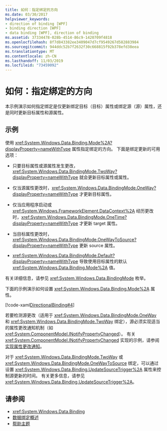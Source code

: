 ```yaml
---
title: 如何：指定绑定的方向
ms.date: 03/30/2017
helpviewer_keywords:
- direction of binding [WPF]
- binding direction [WPF]
- data binding [WPF], direction of binding
ms.assetid: 37334478-028b-4514-86c9-1420709f4818
ms.openlocfilehash: 8f7d843382ee3409047d7cf9549267d582883984
ms.sourcegitcommit: 944ddc52b7f2632f30c668815f92b378efd38eea
ms.translationtype: MT
ms.contentlocale: zh-CN
ms.lasthandoff: 11/03/2019
ms.locfileid: "73459092"
---
```

# <a name="how-to-specify-the-direction-of-the-binding"></a>如何：指定绑定的方向

本示例演示如何指定绑定是仅更新绑定目标（目标）属性或绑定源（源）属性，还是同时更新目标属性和源属性。  
  
## <a name="example"></a>示例  
 使用 <xref:System.Windows.Data.Binding.Mode%2A?displayProperty=nameWithType> 属性指定绑定的方向。 下面是绑定更新的可用选项：  
  
- 只要目标属性或源属性发生更改，<xref:System.Windows.Data.BindingMode.TwoWay?displayProperty=nameWithType> 就会更新目标属性或属性。  
  
- 仅当源属性更改时，<xref:System.Windows.Data.BindingMode.OneWay?displayProperty=nameWithType> 才更新目标属性。  
  
- 仅当应用程序启动或 <xref:System.Windows.FrameworkElement.DataContext%2A> 经历更改时，<xref:System.Windows.Data.BindingMode.OneTime?displayProperty=nameWithType> 才更新 target 属性。  
  
- 当目标属性更改时，<xref:System.Windows.Data.BindingMode.OneWayToSource?displayProperty=nameWithType> 更新 source 属性。  
  
- <xref:System.Windows.Data.BindingMode.Default?displayProperty=nameWithType> 导致使用目标属性的默认 <xref:System.Windows.Data.Binding.Mode%2A> 值。  
  
 有关详细信息，请参见 <xref:System.Windows.Data.BindingMode> 枚举。  
  
 下面的示例演示如何设置 <xref:System.Windows.Data.Binding.Mode%2A> 属性。  
  
 [!code-xaml[DirectionalBinding#4](~/samples/snippets/csharp/VS_Snippets_Wpf/DirectionalBinding/CSharp/Page1.xaml#4)]  
  
 若要检测源更改（适用于 <xref:System.Windows.Data.BindingMode.OneWay> 和 <xref:System.Windows.Data.BindingMode.TwoWay> 绑定），源必须实现适当的属性更改通知机制（如 <xref:System.ComponentModel.INotifyPropertyChanged>）。 有关 <xref:System.ComponentModel.INotifyPropertyChanged> 实现的示例，请参阅[实现属性更改通知](how-to-implement-property-change-notification.md)。  
  
 对于 <xref:System.Windows.Data.BindingMode.TwoWay> 或 <xref:System.Windows.Data.BindingMode.OneWayToSource> 绑定，可以通过设置 <xref:System.Windows.Data.Binding.UpdateSourceTrigger%2A> 属性来控制源更新的时间。 有关更多信息，请参见<xref:System.Windows.Data.Binding.UpdateSourceTrigger%2A>。  
  
## <a name="see-also"></a>请参阅

- <xref:System.Windows.Data.Binding>
- [数据绑定概述](../../../desktop-wpf/data/data-binding-overview.md)
- [帮助主题](data-binding-how-to-topics.md)
